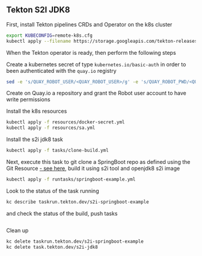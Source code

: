 ## Tekton S2I JDK8

First, install Tekton pipelines CRDs and Operator on the k8s cluster

```bash
export KUBECONFIG=remote-k8s.cfg
kubectl apply --filename https://storage.googleapis.com/tekton-releases/latest/release.yaml
```

When the Tekton operator is ready, then perform the following steps

Create a kubernetes secret of type `kubernetes.io/basic-auth` in order to been authenticated with the `quay.io` registry

```bash
sed -e 's/QUAY_ROBOT_USER/<QUAY_ROBOT_USER>/g' -e 's/QUAY_ROBOT_PWD/<QUAY_ROBOT_PWD>/g' resources/docker-secret.yml.tmpl > resources/docker-secret.yml
```

Create on Quay.io a repository and grant the Robot user account to have write permissions

Install the k8s resources
```bash
kubectl apply -f resources/docker-secret.yml
kubectl apply -f resources/sa.yml
```

Install the s2i jdk8 task

```bash
kubectl apply -f tasks/clone-build.yml
```

Next, execute this task to git clone a SpringBoot repo as defined using the Git Resource [- see here](https://github.com/snowdrop/openshift-infra/blob/master/tekton-pipelines/s2i-jdk8/tasks/clone-build.yml#L9), build it using s2i tool and openjdk8 s2i image

```bash
kubectl apply -f runtasks/springboot-example.yml
```

Look to the status of the task running
```bash
kc describe taskrun.tekton.dev/s2i-springboot-example 
```

and check the status of the build, push tasks

```bash

```

Clean up
```bash
kc delete taskrun.tekton.dev/s2i-springboot-example
kc delete task.tekton.dev/s2i-jdk8
```
